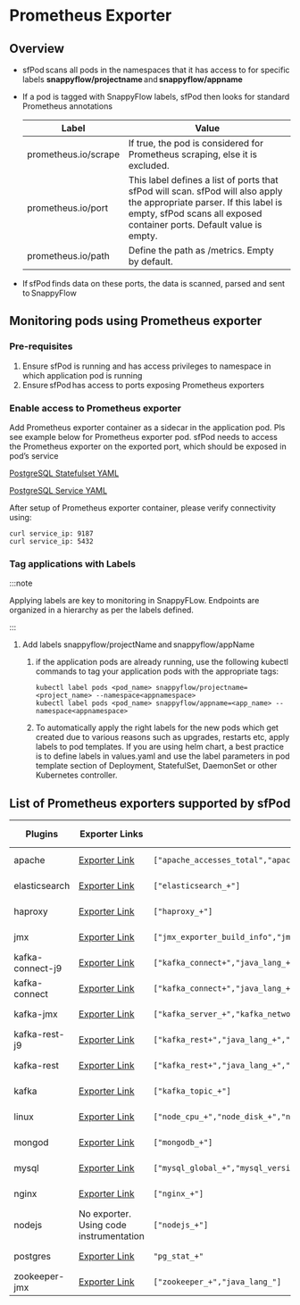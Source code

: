 # Prometheus Exporter 

## Overview

- sfPod scans all pods in the namespaces that it has access to for specific labels **snappyflow/projectname** and **snappyflow/appname** 

- If a pod is tagged with SnappyFlow labels, sfPod then looks for standard Prometheus annotations 

  | Label                | Value                                                        |
  | -------------------- | ------------------------------------------------------------ |
  | prometheus.io/scrape | If true, the pod is considered for Prometheus scraping, else it is excluded. |
  | prometheus.io/port   | This label defines a list of ports that sfPod will scan. sfPod will also apply the appropriate parser. If this label is empty, sfPod scans all exposed container ports. Default value is empty. |
  | prometheus.io/path   | Define the path as /metrics. Empty by default.               |

- If sfPod finds data on these ports, the data is scanned, parsed and sent to SnappyFlow 

## Monitoring pods using Prometheus exporter

### Pre-requisites

1. Ensure sfPod is running and has access privileges to namespace in which application pod is running  
2. Ensure sfPod has access to ports exposing Prometheus exporters  

### Enable access to Prometheus exporter 

Add Prometheus exporter container as a sidecar in the application pod. Pls see example below for Prometheus exporter pod. sfPod needs to access the Prometheus exporter on the exported port, which should be exposed in pod’s service 

[PostgreSQL Statefulset YAML](https://github.com/snappyflow/website-artefacts/blob/master/yaml_deployments/prometheus/postgresql/statefullset.yaml) 

[PostgreSQL Service YAML](https://github.com/snappyflow/website-artefacts/blob/master/yaml_deployments/prometheus/postgresql/service.yaml) 

After setup of Prometheus exporter container, please verify connectivity using:

```properties
curl service_ip: 9187 
curl service_ip: 5432 
```

### Tag applications with Labels

:::note

Applying labels are key to monitoring in SnappyFLow. Endpoints are organized in a hierarchy as per the labels defined.

:::

1. Add labels snappyflow/projectName and snappyflow/appName 

   1. if the application pods are already running, use the following kubectl commands to tag your application pods with the appropriate tags:

      ```
      kubectl label pods <pod_name> snappyflow/projectname=<project_name> --namespace<appnamespace>
      kubectl label pods <pod_name> snappyflow/appname=<app_name> --namespace<appnamespace>
      ```

   2. To automatically apply the right labels for the new pods which get created due to various reasons such as upgrades, restarts etc, apply labels to pod templates. If you are using helm chart, a best practice is to define labels in values.yaml and use the label parameters in pod template section of Deployment, StatefulSet, DaemonSet or other Kubernetes controller.

   

 ## List of Prometheus exporters supported by sfPod

| Plugins          | Exporter Links                                               | service_discovery_regex                                      | Docker image                                                 |
| ---------------- | ------------------------------------------------------------ | ------------------------------------------------------------ | ------------------------------------------------------------ |
| apache           | [Exporter Link](https://github.com/Lusitaniae/apache_exporter/blob/master/README.md) | `["apache_accesses_total","apache_+"]`                       | [Docker image](https://hub.docker.com/r/lusotycoon/apache-exporter/) |
| elasticsearch    | [Exporter Link](https://github.com/prometheus-community/elasticsearch_exporter/blob/master/README.md) | `["elasticsearch_+"]`                                        | [Docker image](https://hub.docker.com/r/justwatch/elasticsearch_exporter) |
| haproxy          | [Exporter Link](https://bitnami.com/stack/jmx-exporter)      | `["haproxy_+"]`                                              | [Docker image](https://hub.docker.com/r/bitnami/jmx-exporter/) |
| jmx              | [Exporter Link](https://github.com/prometheus/jmx_exporter/blob/master/README.md) | `["jmx_exporter_build_info","jmx_+","java_lang_+"]`          | [Docker image](https://hub.docker.com/r/bitnami/jmx-exporter/) |
| kafka-connect-j9 | [Exporter Link](https://github.com/prometheus/jmx_exporter/blob/master/README.md) | `["kafka_connect+","java_lang_+","java_lang_memorymanager_valid_j9+"]` | [Docker image](https://hub.docker.com/r/bitnami/jmx-exporter/) |
| kafka-connect    | [Exporter Link](https://github.com/prometheus/jmx_exporter/blob/master/README.md) | `["kafka_connect+","java_lang_+","java_lang_garbagecollector_collectiontime_g1_young_generation"]` | [Docker image](https://hub.docker.com/r/bitnami/jmx-exporter/) |
| kafka-jmx        | [Exporter Link](https://github.com/prometheus/jmx_exporter/blob/master/README.md) | `["kafka_server_+","kafka_network_+","java_lang_+"]`         | [Docker image](https://hub.docker.com/r/bitnami/jmx-exporter/) |
| kafka-rest-j9    | [Exporter Link](https://github.com/prometheus/jmx_exporter/blob/master/README.md) | `["kafka_rest+","java_lang_+","java_lang_memorymanager_valid_j9+"]` | [Docker image](https://hub.docker.com/r/bitnami/jmx-exporter/) |
| kafka-rest       | [Exporter Link](https://hub.docker.com/r/bitnami/jmx-exporter) | `["kafka_rest+","java_lang_+","java_lang_garbagecollector_collectiontime_g1_young_generation"]` | [Docker image](https://hub.docker.com/r/bitnami/jmx-exporter/) |
| kafka            | [Exporter Link](https://hub.docker.com/r/danielqsj/kafka-exporter/dockerfile) | `["kafka_topic_+"]`                                          | [Docker image](https://hub.docker.com/r/bitnami/jmx-exporter/) |
| linux            | [Exporter Link](https://github.com/prometheus/node_exporter) | `["node_cpu_+","node_disk_+","node_procs_+"]`                | [Docker image](https://hub.docker.com/r/prom/node-exporter/) |
| mongod           | [Exporter Link](https://github.com/dcu/mongodb_exporter)     | `["mongodb_+"]`                                              | Docker image                                                 |
| mysql            | [Exporter Link](https://github.com/prometheus/mysqld_exporter/blob/master/README.md) | `["mysql_global_+","mysql_version_+"]`                       | [Docker image](https://hub.docker.com/r/prom/mysqld-exporter/) |
| nginx            | [Exporter Link](https://github.com/nginxinc/nginx-prometheus-exporter/blob/master/README.md) | `["nginx_+"]`                                                | [Docker image](https://hub.docker.com/r/nginx/nginx-prometheus-exporter) |
| nodejs           | No exporter. Using code instrumentation                      | `["nodejs_+"]`                                               |                                                              |
| postgres         | [Exporter Link](https://github.com/prometheus-community/postgres_exporter/blob/master/README.md) | `"pg_stat_+"`                                                | [Docker image](https://hub.docker.com/r/prometheuscommunity/postgres-exporter) |
| zookeeper-jmx    | [Exporter Link](https://github.com/prometheus/jmx_exporter/blob/master/README.md) | `["zookeeper_+","java_lang_"]`                               | [Docker image](https://hub.docker.com/r/bitnami/jmx-exporter/) |